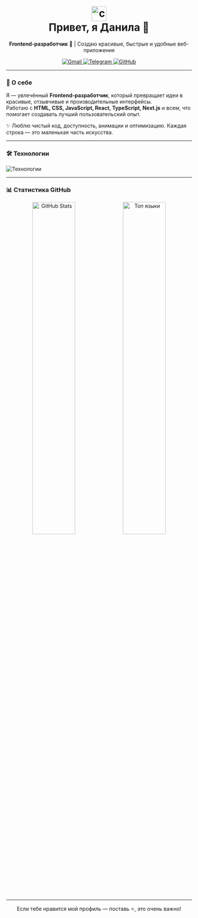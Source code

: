 <h1 align="center">
  <img src="https://raw.githubusercontent.com/rahuldkjain/github-profile-readme-generator/master/src/images/cloud.svg" alt="cloud" width="40" />
  <br>
  Привет, я Данила 👋
</h1>

<p align="center">
  <strong>Frontend-разработчик</strong> 🚀 | Создаю красивые, быстрые и удобные веб-приложения
</p>

<p align="center">
  <a href="mailto:emelchenko1997@yandex.ru">
    <img src="https://img.shields.io/badge/Gmail-D14836?style=for-the-badge&logo=gmail&logoColor=white" alt="Gmail" />
  </a>
  <a href="https://t.me/yourusername" target="_blank">
    <img src="https://img.shields.io/badge/Telegram-26A5E4?style=for-the-badge&logo=telegram&logoColor=white" alt="Telegram" />
  </a>
  <a href="https://github.com/DanilaEmelchenko" target="_blank">
    <img src="https://img.shields.io/badge/GitHub-181717?style=for-the-badge&logo=github&logoColor=white" alt="GitHub" />
  </a>
</p>

---

### 💼 О себе

Я — увлечённый **Frontend-разработчик**, который превращает идеи в красивые, отзывчивые и производительные интерфейсы.  
Работаю с **HTML, CSS, JavaScript, React, TypeScript, Next.js** и всем, что помогает создавать лучший пользовательский опыт.

✨ Люблю чистый код, доступность, анимации и оптимизацию. Каждая строка — это маленькая часть искусства.

---

### 🛠️ Технологии

<p align="left">
  <img src="https://skillicons.dev/icons?i=html,css,javascript,react,typescript,redux,nextjs,webpack,vite,git,github,figma" alt="Технологии" />
</p>

---

### 📊 Статистика GitHub

<p align="center">
  <img src="https://github-readme-stats.vercel.app/api?username=DanilaEmelchenko&show_icons=true&theme=dark&hide_border=true&locale=ru" alt="GitHub Stats" width="48%" />
  <img src="https://github-readme-stats.vercel.app/api/top-langs/?username=DanilaEmelchenko&layout=compact&theme=dark&hide_border=true&locale=ru" alt="Топ языки" width="48%" />
</p>

---

<p align="center">
  Если тебе нравится мой профиль — поставь ⭐, это очень важно!
</p>
